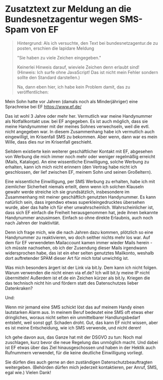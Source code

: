 # Zusatztext zur Meldung an die Bundesnetzagentur wegen SMS-Spam von EF

> Hintergrund:  Als ich versuchte, den Text bei bundesnetzagentur.de zu posten, erschien die lapidare Meldung
>
> "Sie haben zu viele Zeichen eingegeben."
>
> Keinerlei Hinweis darauf, wieviele Zeichen denn erlaubt sind!
> (Hinweis: Ich surfe ohne JavaScript!  Das ist nicht mein Fehler sondern sollte den Standard darstellen.)
>
> Na, dann eben hier, ich habe kein Problem damit, das zu veröffentlichen:

Mein Sohn hatte vor Jahren (damals noch als Minderjähriger) eine Sprachreise bei EF https://www.ef.de/

Das ist wohl 3 Jahre oder mehr her.  Vermutlich war meine Handynummer als Notfallkontakt usw. bei EF angegeben.  Es ist auch möglich, dass sie meine Handynummer mit der meines Sohnes verwechseln, weil die evtl. nicht angegeben war.  In diesem Zusammenhang habe ich vermutlich auch eingewilligt, im Krisenfall SMS zu bekommen.  Aber wenn, dann war es mein Wille, dass dies nur im Krisenfall geschieht.

Seitdem existierte kein weiterer geschäftlicher Kontakt mit EF, abgesehen von Werbung die mich immer noch mehr oder weniger regelmäßig erreicht (Mails, Kataloge).  An eine wissentliche Einwilligung, solche Werbung zu erhalten, kann ich mich nicht erinnern (den Vertrag habe nicht ich geschlossen, der lief zwischen EF, meinem Sohn und seinen Großeltern).

Eine wissentliche Einwilligung, per SMS Werbung zu erhalten, habe ich mit ziemlicher Sicherheit niemals erteilt, denn wenn ich solchen Klauseln gewahr werde streiche ich sie grundsätzlich, insbesondere im Zusammenhang mit meiner geschäftlich genutzten Handynummer.  Es kann natürlich sein, dass irgendwo etwas superkleingedrucktes übersehen wurde, aber das halte ich für eher unwahrscheinlich.  Wahrscheinlicher ist, dass sich EF einfach die Freiheit herausgenommen hat, jede ihnen bekannte Handynummer anzusimsen.  Einfach so ohne direkte Erlaubnis, auch noch nach Jahren der Inaktivität.

Denn ich frage mich, wie die nach Jahren dazu kommen, plötzlich so eine Handynummer zu reaktivieren, wo doch seither nichts mehr los war.  Auf dem für EF verwendeten Mailaccount kamen immer wieder Mails herein - ich müsste nachsehen, ob ich der Zusendung dieser Mails irgendwann widersprochen habe, das ist ein eher selten genutztes Mailkonto, weshalb dort auftretender SPAM dieser Art für mich total unwichtig ist.

Was mich besonders ärgert ist der Link via bit.ly.  Dem kann ich nicht folgen.  Warum verwenden die nicht einen via ef.de?  Ich will bit.ly meine IP nicht übermitteln!  Außerdem ist ef.de ein Zeichen kürzer als bit.ly.  Kriegen die das technisch nicht hin und fördern statt des Datenschutzes lieber Datenkraken?

Und:

Wenn mir jemand eine SMS schickt löst das auf meinem Handy einen lautstarken Alarm aus.  In meinem Beruf bedeutet eine SMS oft etwas eher dringliches, woraus nicht selten ein unmittelbarer Handlungsbedarf entsteht, weil sonst ggf. Schaden droht.  Gut, das kann EF nicht wissen, aber es ist meine Entscheidung, wie ich SMS verwende, und nicht deren!

Ich gehe davon aus, das Ganze hat mit der DSGVO zu tun:  Noch mal zuschlagen, kurz bevor die neue Regelung das unmöglich macht.  Und dabei ist EF etwas über das Ziel hinausgeschossen und haben in der Hektik auch Rufnummern verwendet, für die keine deutliche Einwilligung vorliegt.

Sie dürfen dies auch gerne an den zuständigen Datenschutzbeauftragten weitergeben.
(Behörden dürfen mich jederzeit kontaktieren, per Anruf, SMS, egal wie.)
Vielen Dank!
